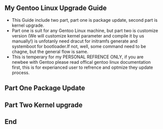 ## My Gentoo Linux Upgrade Guide
- This Guide include two part, part one is package update, second part is kernel upgrade.
- Part one is suit for any Gentoo Linux machine, but part two is customize version (We will customize kernel parameter and compile it by us manually!) is unfotanly need dracut for initramfs generate and systemboot for bootloader.If not, well, some command need to be chagne, but the general flow is same.
- This is temperary for my PERSONAL REFRENCE ONLY, if you are newbee with Gentoo please read offical gentoo linux documentation first, this is for experianced user to refrence and optmize they update process.

## Part One Package Update



## Part Two Kernel upgrade



## End
